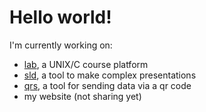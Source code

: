 # Hello world!

I'm currently working on:
- [lab](https://github.com/sensei-alex/lab), a UNIX/C course platform
- [sld](https://github.com/snsalx/sld), a tool to make complex presentations
- [qrs](https://qrs.snlx.net), a tool for sending data via a qr code
- my website (not sharing yet)
